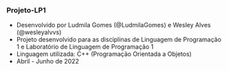 ### Projeto-LP1
 - Desenvolvido por Ludmila Gomes (@LudmilaGomes) e Wesley Alves (@wesleyalvvs)
 - Projeto desenvolvido para as disciplinas de Linguagem de Programação 1 e Laboratório de Linguagem de Programação 1
 - Linguagem utilizada: C++ (Programação Orientada a Objetos)
 - Abril - Junho de 2022
